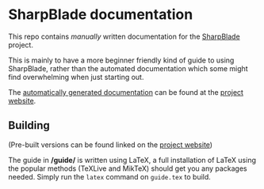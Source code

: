 SharpBlade documentation
========================

This repo contains *manually* written documentation for the [SharpBlade][] project.

This is mainly to have a more beginner friendly kind of guide to using SharpBlade, rather than the automated documentation which some might find overwhelming when just starting out.

The [automatically generated documentation][auto] can be found at the [project website][sbnet].

Building
--------

(Pre-built versions can be found linked on the [project website][sbnet])

The guide in **/guide/** is written using LaTeX, a full installation of LaTeX using the popular methods (TeXLive and MikTeX) should get you any packages needed. Simply run the `latex` command on `guide.tex` to build.

[SharpBlade]: https://github.com/SharpBlade/SharpBlade
[auto]: http://sharpblade.net/docs/
[sbnet]: http://sharpblade.net/
